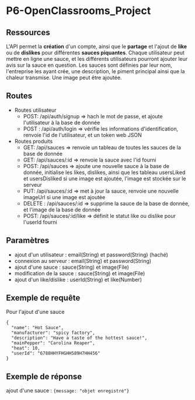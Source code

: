# P6-OpenClassrooms_Project

## Ressources
L'API permet la **création** d'un compte, ainsi que le **partage** et l'ajout de **like** ou de **dislikes** pour différentes **sauces piquantes**.
Chaque utilisateur peut mettre en ligne une sauce, et les différents utilisateurs pourront ajouter leur avis sur la sauce en question. Les sauces sont définies par leur nom, l'entreprise les ayant crée, une description, le piment principal ainsi que la chaleur transmise. Une image peut être ajoutée.


## Routes
  - Routes utilisateur
    - POST: /api/auth/signup => hach le mot de passe, et ajoute l'utilisateur à la base de donnée
    - POST : /api/auth/login => vérifie les informations d'identification, 
                            renvoie l'id de l'utilisateur,
                            et un token web JSON
  - Routes produits 
    - GET: /api/sauces => renvoie un tableau de toutes les sauces de la base de donnée
    - GET: /api/sauces/:id => renvoie la sauce avec l'id fourni
    - POST: /api/sauces => ajoute une nouvelle sauce à la base de donnée,
                        initialise les likes, dislikes, ainsi que les tableau                         usersLiked et usersDisliked
                        si une image est ajoutée, l'image est stockée sur le                         serveur
    - PUT: /api/sauces/:id => met à jour la sauce,
                          renvoie une nouvelle imageUrl si une image est                               ajoutée
    - DELETE : /api/sauces/:id => supprime la sauce de la base de donnée, et                                   l'image de la base de donnée
    - POST: /api/sauces/:id/like => définit le statut like ou dislike pour                                       l'userId fourni
 

## Paramètres
  - ajout d'un utilisateur : email(String) et password(String) (haché)
  - connexion au serveur : email(String) et password(String)
  - ajout d'une sauce : sauce(String) et image(File)
  - modification de la sauce : sauce(String) et image(File)
  - ajout d'un like/dislike : userId(String) et like(Number)
  

## Exemple de requête

Pour l'ajout d'une sauce 
```
{
  "name": "Hot Sauce",
  "manufacturer": "spicy factory",
  "description": "Have a taste of the hottest sauce!",
  "mainPepper": "Carolina Reaper",
  "heat": 10,
  "userId": "6788HHYFHGHH589H7HH456"
}
```

## Exemple de réponse
ajout d'une sauce : 
```{message: "objet enregistré"} ```
